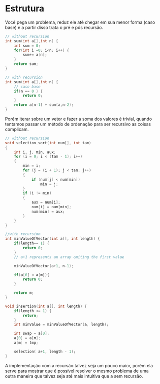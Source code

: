 # Estrutura

Você pega um problema, reduz ele até chegar em sua menor forma (caso base) e a partir disso trata o pré e pós recursão.

````c
// without recursion
int sum(int a[],int n) {	
	int sum = 0;
	for(int i =0; i<n; i++) {
		sum+= a[n];
	}
	return sum;
}

// with recursion
int sum(int a[],int n) {
	// caso base
	if(n == 0 ) {
		return 0;
	}
	return a[n-1] + sum(a,n-2);
}

````

Porém iterar sobre um vetor e fazer a soma dos valores é trivial, quando tentamos passar um método de ordenação para ser recursivo as coisas complicam.

````C
// without recursion
void selection_sort(int num[], int tam)
{
    int i, j, min, aux;
    for (i = 0; i < (tam - 1); i++)
    {
        min = i;
        for (j = (i + 1); j < tam; j++)
        {
            if (num[j] < num[min])
                min = j;
        }
        if (i != min)
        {
            aux = num[i];
            num[i] = num[min];
            num[min] = aux;
        }
    }
}

//with recursion
int minValueOfVector(int a[], int length) {
	if(length== 1) {
		return 0;
	}
	// a+1 represents an array omiting the first value

	minValueOfVector(a+1, n-1);

	if(a[0] < a[m]){
		return 0;
	}

	return m;
}

void insertion(int a[], int length) {
	if(length <= 1) {
		return; 
	}
	int minValue = minValueOfVector(a, length);

	int swap = a[0];
	a[0] = a[m];
	a[m] = tmp;

	selection( a+1, length - 1);
}
````

A implementação com a recursão talvez seja um pouco maior, porém ela serve para mostrar que é possível resolver o mesmo problema de uma outra maneira que talvez seja até mais intuitiva que a sem recursão.
